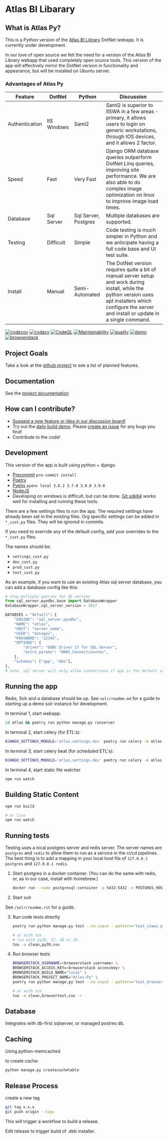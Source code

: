 # Atlas BI Libarary


## What is Atlas Py?

This is a Python version of the [Atlas BI Library](https://github.com/atlas-bi/atlas-bi-library) DotNet webapp. It is currently under development.

In our love of open source we felt the need for a version of the Atlas BI Library webapp that used completely open source tools. This version of the app will effectively mirror the DotNet version in functionality and appearance, but will be installed on Ubuntu server.

### Advantages of Atlas Py

| Feature | DotNet | Python | Discussion |
|-------|-------|------|---------|
| Authentication | IIS Windows | Saml2 | Saml2 is superior to IISWA in a few areas - primary, it allows users to login on generic workstations, through IOS devices, and it allows 2 factor.
| Speed | Fast | Very Fast | Django ORM database queries outperform DotNet Linq queries, improving site performance. We are also able to do complex image optimization on linux to improve image load times.
| Database | Sql Server | Sql Server,  Postgres | Multiple databases are supported.
| Testing | Difficult | Simple | Code testing is much simpler in Python and we anticipate having a full code base and UI test suite.
| Install | Manual | Semi-Automated | The DotNet version requires quite a bit of manual server setup and work during install, while the python version uses apt installers which configure the server and install or update in a single command.


[![codecov](https://codecov.io/gh/atlas-bi/atlas-bi-library-py/branch/master/graph/badge.svg?token=2JfEYNRwFl)](https://codecov.io/gh/atlas-bi/atlas-bi-library-py) [![codacy](https://app.codacy.com/project/badge/Grade/74d31f9d9f1840818bc68bb0d26a9dda)](https://www.codacy.com/gh/atlas-bi/atlas-bi-library-py/dashboard?utm_source=github.com&amp;utm_medium=referral&amp;utm_content=atlas-bi/atlas-bi-library-py&amp;utm_campaign=Badge_Grade) [![CodeQL](https://github.com/atlas-bi/atlas-bi-library-py/actions/workflows/codeql.yml/badge.svg)](https://github.com/atlas-bi/atlas-bi-library-py/actions/workflows/codeql.yml) [![Maintainability](https://api.codeclimate.com/v1/badges/5b76a0292bbe56043511/maintainability)](https://codeclimate.com/github/atlas-bi/atlas-bi-library-py/maintainability) [![quality](https://github.com/atlas-bi/atlas-bi-library-py/actions/workflows/quality.yml/badge.svg)](https://github.com/atlas-bi/atlas-bi-library-py/actions/workflows/quality.yml) [![demo](https://github.com/atlas-bi/atlas-bi-library-py/actions/workflows/demo.yml/badge.svg)](https://atlas-py.herokuapp.com) [![browserstack](https://automate.browserstack.com/badge.svg?badge_key=SWVldTlYclVWZEJ5R0NQUFRTMlltSTlNQ2JRaEF1ek9NeWd1L0FjYWt1cz0tLUcyRUhJUGprRDVmTnlyUytOQmpkVWc9PQ==--017a6b444f1f4d88941b98cea65cbce32c651a58)](https://automate.browserstack.com/public-build/SWVldTlYclVWZEJ5R0NQUFRTMlltSTlNQ2JRaEF1ek9NeWd1L0FjYWt1cz0tLUcyRUhJUGprRDVmTnlyUytOQmpkVWc9PQ==--017a6b444f1f4d88941b98cea65cbce32c651a58)

## Project Goals

Take a look at the [github project](https://github.com/atlas-bi/atlas-bi-library-py/projects/1) to see a list of planned features.

## Documentation

See the [project documentation](https://atlas-bi.github.io/atlas-bi-library-py/)

## How can I contribute?

-   [Suggest a new feature or idea in our discussion board!](https://github.com/atlas-bi/atlas-bi-library-py/discussions)
-   Try out the [daily build demo](https://demo.atlas.bi/). Please  [create an issue](https://github.com/atlas-bi/atlas-bi-library-py/issues) for any bugs you find!
-   Contribute to the code!

## Development

This version of the app is built using python + django.

- [Precommit](https://pre-commit.com) `pre-commit install`
- [Poetry](https://python-poetry.org)
- [Pyenv](https://github.com/pyenv/pyenv) `pyenv local 3.6.2 3.7.0 3.8.0 3.9.0`
- [NodeJS](https://nodejs.dev)
- Developing on windows is difficult, but can be done. [Git sdk64](https://github.com/git-for-windows/git-sdk-64) works well for installing and running these tools.

There are a few settings files to run the app. The required settings have already been set in the existing files. Org specific settings can be added in `*_cust.py` files. They will be ignored in commits.

If you need to override any of the default config, add your overrides to the `*_cust.py` files.

The names should be:

- `settings_cust.py`
- `dev_cust.py`
- `prod_cust.py`
- `test_cust.py`

As an example, if you want to use an existing Atlas sql server database, you can add a database config like this:

```python
# stop multiple queries for db version
from sql_server.pyodbc.base import DatabaseWrapper
DatabaseWrapper.sql_server_version = 2017

DATABSES = "default": {
    "ENGINE": "sql_server.pyodbc",
    "NAME": "atlas",
    "HOST": "server_name",
    "USER": "datagov",
    "PASSWORD": "12345",
    "OPTIONS": {
        "driver": "ODBC Driver 17 for SQL Server",
        "extra_params": "MARS_Connection=Yes",
    },
    "schemas": ["app", "dbo"],
},
# note, sql server will only allow connections if app is the default schema for the user.
```

## Running the app

Redis, Solr and a database should be up. See `solr/readme.md` for a guide to starting up a demo solr instance for development.

In terminal 1, start webapp:

```bash
cd atlas && poetry run python manage.py runserver
```

In terminal 2, start celery (for ETL\'s):

```bash
DJANGO_SETTINGS_MODULE='atlas.settings.dev' poetry run celery -A atlas worker -l DEBUG
```

In terminal 3, start celery beat (for scheduled ETL\'s):

```bash
DJANGO_SETTINGS_MODULE='atlas.settings.dev' poetry run celery -A atlas beat -l DEBUG --scheduler django_celery_beat.schedulers:DatabaseScheduler
```

In terminal 4, start static file watcher

```bash
npm run watch
```

## Building Static Content

```bash
npm run build

# or live
npm run watch
```

## Running tests

Testing uses a local postgres server and redis server. The server names are `postgres` and `redis` to allow them to run as a service in the ci/cd pipelines. The best thing is to add a mapping in your local host file of `127.0.0.1 postgres` and `127.0.0.1 redis`.

1.  Start postgres in a docker container. (You can do the same with redis, or, as in our case, install with homebrew.)

    ```bash
    docker run --name postgresql-container -p 5432:5432 -e POSTGRES_HOST_AUTH_METHOD=trust -d postgres
    ```

2.  Start solr

See `/solr/readme.rst` for a guide.

3.  Run code tests directly

    ```bash
    poetry run python manage.py test --no-input --pattern="test_views.py" --settings atlas.settings.test

    # or with tox
    # run with py36, 37, 38 or 39.
    tox -e clean,py39,cov
    ```

4.  Run browser tests

    ```bash
    BROWSERSTACK_USERNAME=<browserstack username> \
    BROWSERSTACK_ACCESS_KEY=<browserstack accesskey> \
    BROWSERSTACK_BUILD_NAME="local" \
    BROWSERSTACK_PROJECT_NAME="Atlas-Py" \
    poetry run python manage.py test --no-input --pattern="test_browser.py" --settings atlas.settings.test_browser

    # or with tox
    tox -e clean,browsertest,cov -r
    ```

## Database

Integrates with db-first sqlserver, or managed postres db.

## Caching

Using python-memcached

to create cache:

```bash
python manage.py createcachetable
```

## Release Process

create a new tag

```bash
git tag x.x.x
git push origin --tags
```

This will trigger a workflow to build a release.

Edit release to trigger build of .deb installer.

